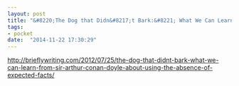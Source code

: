 ```yaml
---
layout: post
title: "&#8220;The Dog that Didn&#8217;t Bark:&#8221; What We Can Learn from Sir Arthur Conan Doyle About Using the Absence of Expected Facts. | Briefly Writing"
tags:
- pocket
date:  "2014-11-22 17:30:29"
---
```


http://brieflywriting.com/2012/07/25/the-dog-that-didnt-bark-what-we-can-learn-from-sir-arthur-conan-doyle-about-using-the-absence-of-expected-facts/

